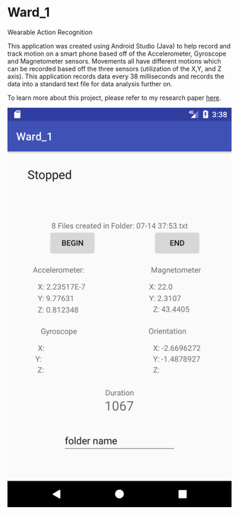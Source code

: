 # Ward_1
Wearable Action Recognition

This application was created using Android Studio (Java) to help record and track motion on a smart phone based off of the 
Accelerometer, Gyroscope and Magnetometer sensors. Movements all have different motions which can be recorded based off the 
three sensors (utilization of the X,Y, and Z axis). This application records data every 38 milliseconds and records the data
into a standard text file for data analysis further on. 

To learn more about this project, please refer to my research paper [here](https://www.google.com).

![Application Demonstration](https://github.com/jw4106/Ward_1/blob/master/demo.png ':size=25%')

